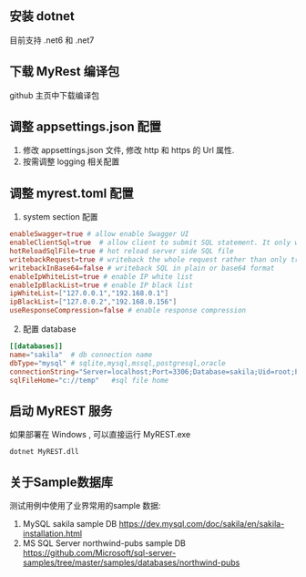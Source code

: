## 安装 dotnet
目前支持 .net6 和 .net7

## 下载 MyRest 编译包
github 主页中下载编译包

## 调整 appsettings.json 配置 
1. 修改 appsettings.json 文件, 修改 http 和 https 的 Url 属性. 
2. 按需调整 logging 相关配置 

## 调整 myrest.toml  配置 
1. system section 配置 
```toml
enableSwagger=true # allow enable Swagger UI
enableClientSql=true  # allow client to submit SQL statement. It only works in debug mode. 
hotReloadSqlFile=true # hot reload server side SQL file 
writebackRequest=true # writeback the whole request rather than only traceId
writebackInBase64=false # writeback SQL in plain or base64 format
enableIpWhiteList=true # enable IP white list
enableIpBlackList=true # enable IP black list
ipWhiteList=["127.0.0.1","192.168.0.1"]
ipBlackList=["127.0.0.2","192.168.0.156"]
useResponseCompression=false # enable response compression
```
2. 配置 database 
```toml
[[databases]]
name="sakila"  # db connection name 
dbType="mysql" # sqlite,mysql,mssql,postgresql,oracle
connectionString="Server=localhost;Port=3306;Database=sakila;Uid=root;Pwd=TOOR;"    
sqlFileHome="c://temp"   #sql file home
```

## 启动 MyREST 服务 
如果部署在 Windows , 可以直接运行 MyREST.exe  
```shell
dotnet MyREST.dll
```


## 关于Sample数据库
测试用例中使用了业界常用的sample 数据:
1. MySQL sakila sample DB <https://dev.mysql.com/doc/sakila/en/sakila-installation.html>
2. MS SQL Server northwind-pubs sample DB <https://github.com/Microsoft/sql-server-samples/tree/master/samples/databases/northwind-pubs>
